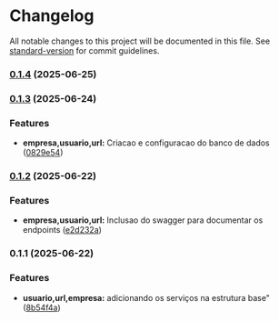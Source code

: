 # Changelog

All notable changes to this project will be documented in this file. See [standard-version](https://github.com/conventional-changelog/standard-version) for commit guidelines.

### [0.1.4](https://github.com/Gianine12/encurtador-url/compare/v0.1.3...v0.1.4) (2025-06-25)

### [0.1.3](https://github.com/Gianine12/encurtador-url/compare/v0.1.2...v0.1.3) (2025-06-24)


### Features

* **empresa,usuario,url:** Criacao e configuracao do banco de dados ([0829e54](https://github.com/Gianine12/encurtador-url/commit/0829e54dfc55f4c144420ee4fded7435d5171e17))

### [0.1.2](https://github.com/Gianine12/encurtador-url/compare/v0.1.1...v0.1.2) (2025-06-22)


### Features

* **empresa,usuario,url:** Inclusao do swagger para documentar os endpoints ([e2d232a](https://github.com/Gianine12/encurtador-url/commit/e2d232af379efee2e3aea9c86d26d2367ed0e894))

### 0.1.1 (2025-06-22)


### Features

* **usuario,url,empresa:** adicionando os serviços na estrutura base" ([8b54f4a](https://github.com/Gianine12/encurtador-url/commit/8b54f4a5b8b5fb3620092adafb2a2b7b48debdf4))
